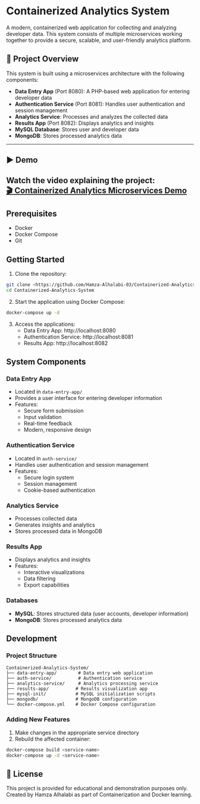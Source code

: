 # Containerized Analytics System

A modern, containerized web application for collecting and analyzing developer data. This system consists of multiple microservices working together to provide a secure, scalable, and user-friendly analytics platform.

## 🎯 Project Overview

This system is built using a microservices architecture with the following components:

- **Data Entry App** (Port 8080): A PHP-based web application for entering developer data
- **Authentication Service** (Port 8081): Handles user authentication and session management
- **Analytics Service**: Processes and analyzes the collected data
- **Results App** (Port 8082): Displays analytics and insights
- **MySQL Database**: Stores user and developer data
- **MongoDB**: Stores processed analytics data

---
## ▶️ Demo
Watch the video explaining the project:  
[🎬 Containerized Analytics Microservices Demo](https://youtu.be/vyFDY4-aEWs)
---

## Prerequisites

- Docker
- Docker Compose
- Git

## Getting Started

1. Clone the repository:
```bash
git clone <https://github.com/Hamza-Alhalabi-03/Containerized-Analytics-System>
cd Containerized-Analytics-System
```

2. Start the application using Docker Compose:
```bash
docker-compose up -d
```

3. Access the applications:
   - Data Entry App: http://localhost:8080
   - Authentication Service: http://localhost:8081
   - Results App: http://localhost:8082

## System Components

### Data Entry App
- Located in `data-entry-app/`
- Provides a user interface for entering developer information
- Features:
  - Secure form submission
  - Input validation
  - Real-time feedback
  - Modern, responsive design

### Authentication Service
- Located in `auth-service/`
- Handles user authentication and session management
- Features:
  - Secure login system
  - Session management
  - Cookie-based authentication

### Analytics Service
- Processes collected data
- Generates insights and analytics
- Stores processed data in MongoDB

### Results App
- Displays analytics and insights
- Features:
  - Interactive visualizations
  - Data filtering
  - Export capabilities

### Databases
- **MySQL**: Stores structured data (user accounts, developer information)
- **MongoDB**: Stores processed analytics data

## Development

### Project Structure
```
Containerized-Analytics-System/
├── data-entry-app/        # Data entry web application
├── auth-service/          # Authentication service
├── analytics-service/     # Analytics processing service
├── results-app/          # Results visualization app
├── mysql-init/           # MySQL initialization scripts
├── mongodb/              # MongoDB configuration
└── docker-compose.yml    # Docker Compose configuration
```

### Adding New Features
1. Make changes in the appropriate service directory
2. Rebuild the affected container:
```bash
docker-compose build <service-name>
docker-compose up -d <service-name>
```
## 📄 License
This project is provided for educational and demonstration purposes only.  
Created by Hamza Alhalabi as part of Containerization and Docker learning.
